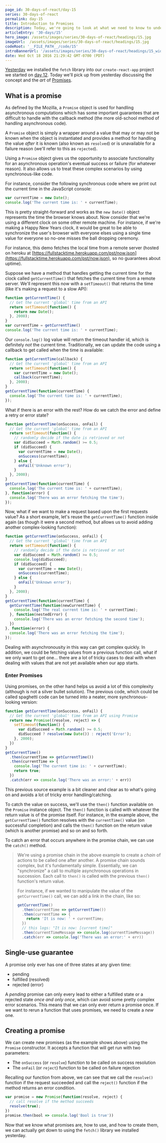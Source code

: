 ```yaml
---
page_id: 30-days-of-react/day-15
series: 30-days-of-react
permalink: day-15
title: Introduction to Promises
description: Today, we're going to look at what we need to know to understand Promises from a high-level, so we can build our our applications using this incredibly useful concept.
articleEntry: '30-days/15'
hero_image: /assets/images/series/30-days-of-react/headings/15.jpg
imageUrl:  /assets/images/series/30-days-of-react/headings/15.jpg
codeRoot: '__FILE_PATH__/code/15'
introBannerUrl: '/assets/images/series/30-days-of-react/headings/15_wide.jpg'
date: Wed Oct 18 2016 21:29:42 GMT-0700 (PDT)
---
```


[Yesterday](/articles/30-days-of-react-day-14/) we installed the `fetch` library into our `create-react-app` project we started on [day 12](/articles/30-days-of-react-day-12/). Today we'll pick up from yesterday discussing the concept and the _art_ of [Promises](https://developer.mozilla.org/en-US/docs/Web/JavaScript/Reference/Global_Objects/Promise).

## What is a promise

As defined by the Mozilla, a `Promise` object is used for handling asynchronous computations which has some important guarantees that are difficult to handle with the callback method (the more old-school method of handling asynchronous code). 

A `Promise` object is simply a wrapper around a value that may or may not be known when the object is instantiated and provides a method for handling the value _after_ it is known (also known as `resolved`) or is unavailable for a failure reason (we'll refer to this as `rejected`). 

Using a `Promise` object gives us the opportunity to associate functionality for an asynchronous operation's eventual success or failure (for whatever reason). It also allows us to treat these complex scenarios by using synchronous-like code.

For instance, consider the following synchronous code where we print out the current time in the JavaScript console:

```javascript
var currentTime = new Date();
console.log('The current time is: ' + currentTime);
```

This is pretty straight-forward and works as the `new Date()` object represents the time the browser knows about. Now consider that we're using a different clock on some other remote machine. For instance, if we're making a Happy New Years clock, it would be great to be able to synchronize the user's browser with everyone elses using a single time value for everyone so no-one misses the ball dropping ceremony.

For instance, this demo fetches the local time from a remote server (hosted on heroku at [https://fullstacktime.herokuapp.com/pst/now.json](https://fullstacktime.herokuapp.com/pst/now.json), so no guarantees about uptime).

<div id="demo1"></div>

Suppose we have a method that handles getting the current time for the clock called `getCurrentTime()` that fetches the current time from a remote server. We'll represent this now with a `setTimeout()` that returns the time (like it's making a request to a slow API):

```javascript
function getCurrentTime() {
  // Get the current 'global' time from an API
  return setTimeout(function() {
    return new Date();
  }, 2000);
}
var currentTime = getCurrentTime()
console.log('The current time is: ' + currentTime);
```

Our `console.log()` log value will return the timeout handler id, which is definitely _not_ the current time. Traditionally, we can update the code using a callback to get called when the time is available:

```javascript
function getCurrentTime(callback) {
  // Get the current 'global' time from an API
  return setTimeout(function() {
    var currentTime = new Date();
    callback(currentTime);
  }, 2000);
}
getCurrentTime(function(currentTime) {
  console.log('The current time is: ' + currentTime);
});
```

What if there is an error with the rest? How do we catch the error and define a retry or error state?

```javascript
function getCurrentTime(onSuccess, onFail) {
  // Get the current 'global' time from an API
  return setTimeout(function() {
    // randomly decide if the date is retrieved or not
    var didSucceed = Math.random() >= 0.5;
    if (didSucceed) {
      var currentTime = new Date();
      onSuccess(currentTime);
    } else {
      onFail('Unknown error');
    }
  }, 2000);
}
getCurrentTime(function(currentTime) {
  console.log('The current time is: ' + currentTime);
}, function(error) {
  console.log('There was an error fetching the time');
});
```

Now, what if we want to make a request based upon the first requests value? As a short example, let's reuse the `getCurrentTime()` function inside again (as though it were a second method, but allows us to avoid adding another complex-looking function):

```javascript
function getCurrentTime(onSuccess, onFail) {
  // Get the current 'global' time from an API
  return setTimeout(function() {
    // randomly decide if the date is retrieved or not
    var didSucceed = Math.random() >= 0.5;
    console.log(didSucceed);
    if (didSucceed) {
      var currentTime = new Date();
      onSuccess(currentTime);
    } else {
      onFail('Unknown error');
    }
  }, 2000);
}
getCurrentTime(function(currentTime) {
  getCurrentTime(function(newCurrentTime) {
    console.log('The real current time is: ' + currentTime);
  }, function(nestedError) {
    console.log('There was an error fetching the second time');
  })
}, function(error) {
  console.log('There was an error fetching the time');
});
```

Dealing with asynchronousity in this way can get complex quickly. In addition, we could be fetching values from a previous function call, what if we only want to get one... there are a lot of tricky cases to deal with when dealing with values that are not yet available when our app starts.

### Enter Promises

Using promises, on the other hand helps us avoid a lot of this complexity (although is not a silver bullet solution). The previous code, which could be called spaghetti code can be turned into a neater, more synchronous-looking version:

```javascript
function getCurrentTime(onSuccess, onFail) {
  // Get the current 'global' time from an API using Promise
  return new Promise((resolve, reject) => {
    setTimeout(function() {
      var didSucceed = Math.random() >= 0.5;
      didSucceed ? resolve(new Date()) : reject('Error');
    }, 2000);
  })
}
getCurrentTime()
  .then(currentTime => getCurrentTime())
  .then(currentTime => {
    console.log('The current time is: ' + currentTime);
    return true;
  })
  .catch(err => console.log('There was an error:' + err))
```

This previous source example is a bit cleaner and clear as to what's going on and avoids a lot of tricky error handling/catching.

To catch the value on success, we'll use the `then()` function available on the `Promise` instance object. The `then()` function is called with whatever the return value is of the promise itself. For instance, in the example above, the `getCurrentTime()` function resolves with the `currentTime()` value (on successful completion) and calls the `then()` function on the return value (which is another promise) and so on and so forth. 

To catch an error that occurs anywhere in the promise chain, we can use the `catch()` method.

> We're using a promise chain in the above example to create a _chain_ of actions to be called one after another. 
> A promise chain sounds complex, but it's fundamentally simple. Essentially, we can "synchronize" a call to multiple asynchronous operations in succession. Each call to `then()` is called with the previous `then()` function's return value. 
>
> For instance, if we wanted to manipulate the value of the `getCurrentTime()` call, we can add a link in the chain, like so:
>
> ```javascript
> getCurrentTime()
>   .then(currentTime => getCurrentTime())
>   .then(currentTime => {
>     return 'It is now: ' + currentTime;
>   })
>   // this logs: "It is now: [current time]"
>   .then(currentTimeMessage => console.log(currentTimeMessage))
>   .catch(err => console.log('There was an error:' + err))
> ```

## Single-use guarantee

A promise only ever has one of three states at any given time:

* pending
* fulfilled (resolved)
* rejected (error)

A _pending_ promise can only every lead to either a fulfilled state or a rejected state _once and only once_, which can avoid some pretty complex error scenarios. This means that we can only ever return a promise once. If we want to rerun a function that uses promises, we need to create a _new_ one.

## Creating a promise

We can create new promises (as the example shows above) using the `Promise` constructor. It accepts a function that will get run with two parameters:

* The `onSuccess` (or `resolve`) function to be called on success resolution
* The `onFail` (or `reject`) function to be called on failure rejection

Recalling our function from above, we can see that we call the `resolve()` function if the request succeeded and call the `reject()` function if the method returns an error condition. 

```javascript
var promise = new Promise(function(resolve, reject) {
  // call resolve if the method succeeds
  resolve(true);
})
promise.then(bool => console.log('Bool is true'))
```

Now that we know what promises are, how to use, and how to create them, we can actually get down to using the `fetch()` library we installed yesterday.
